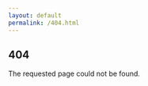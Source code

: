 ```yaml
---
layout: default
permalink: /404.html
---
```

<section>
  <div>
    <h2>404</h2>
    <p>The requested page could not be found.</p>
  </div>
</section>